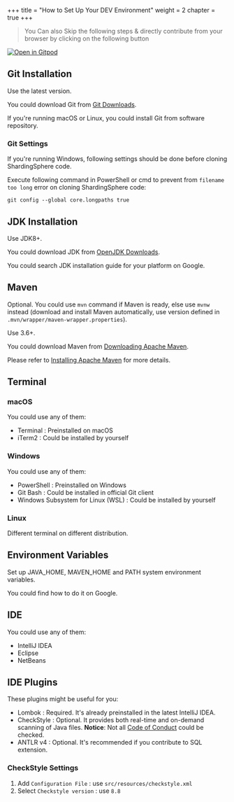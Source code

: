 +++
title = "How to Set Up Your DEV Environment"
weight = 2
chapter = true
+++

> You Can also Skip the following steps & directly contribute from your browser by clicking on the following button 

[![Open in Gitpod](https://gitpod.io/button/open-in-gitpod.svg)](https://gitpod.io/#https://github.com/apache/shardingsphere)


## Git Installation

Use the latest version.

You could download Git from [Git Downloads]( https://git-scm.com/downloads ).

If you're running macOS or Linux, you could install Git from software repository.

### Git Settings

If you're running Windows, following settings should be done before cloning ShardingSphere code.

Execute following command in PowerShell or cmd to prevent from `filename too long` error on cloning ShardingSphere code:
```shell
git config --global core.longpaths true
```

## JDK Installation

Use JDK8+.

You could download JDK from [OpenJDK Downloads]( https://adoptium.net/temurin/releases ).

You could search JDK installation guide for your platform on Google.

## Maven

Optional. You could use `mvn` command if Maven is ready, else use `mvnw` instead (download and install Maven automatically, use version defined in `.mvn/wrapper/maven-wrapper.properties`).

Use 3.6+.

You could download Maven from [Downloading Apache Maven]( https://maven.apache.org/download.html ).

Please refer to [Installing Apache Maven]( https://maven.apache.org/install.html ) for more details.

## Terminal

### macOS

You could use any of them:
- Terminal : Preinstalled on macOS
- iTerm2 : Could be installed by yourself

### Windows

You could use any of them:
- PowerShell : Preinstalled on Windows
- Git Bash : Could be installed in official Git client
- Windows Subsystem for Linux (WSL) : Could be installed by yourself

### Linux

Different terminal on different distribution.

## Environment Variables

Set up JAVA_HOME, MAVEN_HOME and PATH system environment variables.

You could find how to do it on Google.

## IDE

You could use any of them:
- IntelliJ IDEA
- Eclipse
- NetBeans

## IDE Plugins

These plugins might be useful for you:
- Lombok : Required. It's already preinstalled in the latest IntelliJ IDEA.
- CheckStyle : Optional. It provides both real-time and on-demand scanning of Java files. **Notice**: Not all [Code of Conduct](/en/contribute/code-conduct/) could be checked.
- ANTLR v4 : Optional. It's recommended if you contribute to SQL extension.

### CheckStyle Settings

1. Add `Configuration File` : use `src/resources/checkstyle.xml`
2. Select `Checkstyle version` : use `8.8`
